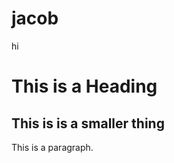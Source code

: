 # jacob
hi
<!DOCTYPE html>
<html>
<head>
<title>Page Title</title>
</head>
<body bgcolour = "#FFFFFF">

<h1>This is a Heading</h1>
<h2>This is is a smaller thing</h2>
<p>This is a paragraph.</p>

</body>
</html> 